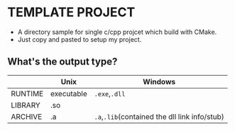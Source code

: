 
# TEMPLATE PROJECT

- A directory sample for single c/cpp projcet which build with CMake.
- Just copy and pasted to setup my project.

## What's the output type?

||Unix|Windows|
|--|--|--|
|RUNTIME|executable| `.exe`,`.dll`|
|LIBRARY|.so||
|ARCHIVE|.a|`.a`,`.lib`(contained the dll link info/stub)|

